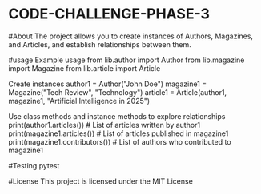 # CODE-CHALLENGE-PHASE-3

#About
The project allows you to create instances of Authors, Magazines, and Articles, and establish relationships between them. 

#usage
Example usage
from lib.author import Author
from lib.magazine import Magazine
from lib.article import Article

 Create instances
author1 = Author("John Doe")
magazine1 = Magazine("Tech Review", "Technology")
article1 = Article(author1, magazine1, "Artificial Intelligence in 2025")

Use class methods and instance methods to explore relationships
print(author1.articles())  # List of articles written by author1
print(magazine1.articles())  # List of articles published in magazine1
print(magazine1.contributors())  # List of authors who contributed to magazine1

#Testing
pytest

#License
This project is licensed under the MIT License 


